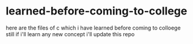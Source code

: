 # learned-before-coming-to-college
 here are the files of c which i have learned before coming to colloege
 <br>
still if i'll learn any new concept i'll update this repo 